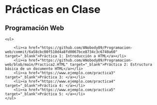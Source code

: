 <html lang="es">
<head>
    <meta charset="UTF-8">
    <meta name="author" content="Enrique Villada">
    <meta name="viewport" content="width=device-width, initial-scale=1.0">
    <title>Prácticas en Clase</title>
</head>
<body>
    <h1 style="font-size: 2.5em; font-weight: bold;">Prácticas en Clase</h1>
    <h2>Programación Web</h2>
    
    <ul>
        
        <li><a href="https://github.com/ANobody09/Programacion-web/commit/6a58cbc00f510d4a8fd0067bce8734c3c6740a60" target="_blank">Práctica 1: Introducción a HTML</a></li>
        <li><a href="https://github.com/ANobody09/Programacion-web/blob/main/Practica2.HTML" target="_blank">Práctica 2: Estructura básica de un documento HTML</a></li>
        <li><a href="https://www.ejemplo.com/practica3" target="_blank">Práctica 3: </a></li>
        <li><a href="https://www.ejemplo.com/practica4" target="_blank">Práctica 4: </a></li>
        <li><a href="https://www.ejemplo.com/practica5" target="_blank">Práctica 5: </a></li>
    </ul>
</body>
</html>
